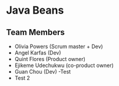 # Java Beans
## Team Members
 - Olivia Powers (Scrum master + Dev)
 - Angel Karfas (Dev)
 - Quint Flores (Product owner)
 - Ejikeme Udechukwu (co-product owner)
 - Guan Chou (Dev)
 -Test
- Test 2